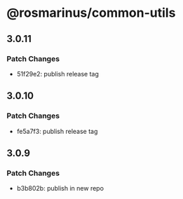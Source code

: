 # @rosmarinus/common-utils

## 3.0.11

### Patch Changes

- 51f29e2: publish release tag

## 3.0.10

### Patch Changes

- fe5a7f3: publish release tag

## 3.0.9

### Patch Changes

- b3b802b: publish in new repo
